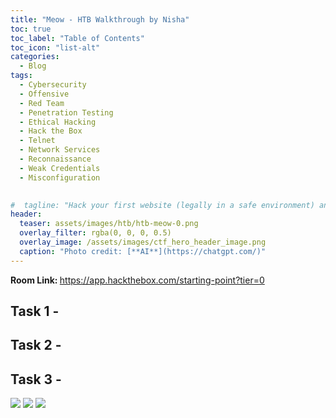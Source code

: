 ```yaml
---
title: "Meow - HTB Walkthrough by Nisha"
toc: true
toc_label: "Table of Contents"
toc_icon: "list-alt"
categories:
  - Blog
tags:
  - Cybersecurity
  - Offensive
  - Red Team
  - Penetration Testing
  - Ethical Hacking
  - Hack the Box
  - Telnet
  - Network Services
  - Reconnaissance
  - Weak Credentials
  - Misconfiguration

 
#  tagline: "Hack your first website (legally in a safe environment) and experience an ethical hacker's job."
header:
  teaser: assets/images/htb/htb-meow-0.png
  overlay_filter: rgba(0, 0, 0, 0.5)
  overlay_image: /assets/images/ctf_hero_header_image.png
  caption: "Photo credit: [**AI**](https://chatgpt.com/)"
---
```

<strong> Room Link: </strong>  <a href="https://app.hackthebox.com/starting-point?tier=0" target="_blank">https://app.hackthebox.com/starting-point?tier=0</a>

## Task 1 - 

## Task 2 - 

## Task 3 - 

<img src="/assets/images/htb/meow-1.png">
<img src="/assets/images/htb/meow-2.png">
<img src="/assets/images/htb/meow-3.png">

